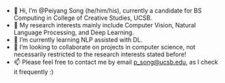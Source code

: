 - 👋 Hi, I’m @Peiyang Song (he/him/his), currently a candidate for BS Computing in College of Creative Studies, UCSB.
- 👀 My research interests mainly include Computer Vision, Natural Language Processing, and Deep Learning.
- 🌱 I’m currently learning NLP assisted with DL.
- 💞️ I’m looking to collaborate on projects in computer science, not necessarily restricted to the research interests stated before! 
- 📫 Please feel free to contact me by email p_song@ucsb.edu, as I check it frequently :)

<!---
Peiyang-Song/Peiyang-Song is a ✨ special ✨ repository because its `README.md` (this file) appears on your GitHub profile.
You can click the Preview link to take a look at your changes.
--->
